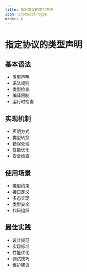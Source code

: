 ```yaml
---
title: 指定协议的类型声明
icon: protocol-type
order: 4
---
```


# 指定协议的类型声明

## 基本语法
- 类型声明
- 语法规则
- 类型检查
- 编译限制
- 运行时检查

## 实现机制
- 声明方式
- 类型转换
- 错误处理
- 性能优化
- 安全检查

## 使用场景
- 类型约束
- 接口定义
- 多态实现
- 类型安全
- 代码组织

## 最佳实践
- 设计规范
- 实现标准
- 性能优化
- 调试技巧
- 维护建议
